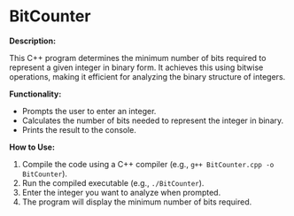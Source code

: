 # BitCounter

**Description:**

This C++ program determines the minimum number of bits required to represent a given integer in binary form. It achieves this using bitwise operations, making it efficient for analyzing the binary structure of integers.

**Functionality:**

* Prompts the user to enter an integer.
* Calculates the number of bits needed to represent the integer in binary.
* Prints the result to the console.

**How to Use:**

1. Compile the code using a C++ compiler (e.g., `g++ BitCounter.cpp -o BitCounter`).
2. Run the compiled executable (e.g., `./BitCounter`).
3. Enter the integer you want to analyze when prompted.
4. The program will display the minimum number of bits required.

